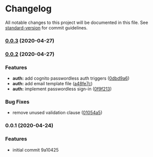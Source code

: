 # Changelog

All notable changes to this project will be documented in this file. See [standard-version](https://github.com/conventional-changelog/standard-version) for commit guidelines.

### [0.0.3](https://github.com/kimfucious/Authentify/compare/v0.0.2...v0.0.3) (2020-04-27)

### [0.0.2](https://github.com/kimfucious/Authentify/compare/v0.0.1...v0.0.2) (2020-04-27)


### Features

* **auth:** add cognito passwordless auth triggers ([0dbd9a6](https://github.com/kimfucious/Authentify/commit/0dbd9a622d6f8af675da509437187ad793116cad))
* **auth:** add email template file ([a48fe7c](https://github.com/kimfucious/Authentify/commit/a48fe7c7564edfe4d7ffbab280b3afdaf1da0fc9))
* **auth:** implement passwordless sign-in ([0f9f213](https://github.com/kimfucious/Authentify/commit/0f9f2138b1cd0f82f4917552aa6af374b8597ca8))


### Bug Fixes

* remove unused validation clause ([01054a5](https://github.com/kimfucious/Authentify/commit/01054a518369265531ed59d226893b8a46a9e361))

### 0.0.1 (2020-04-24)


### Features

* initial commit 9a10425
